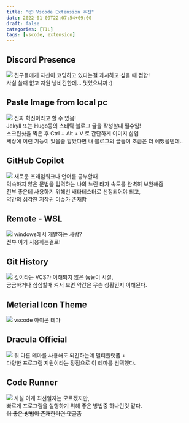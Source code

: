 ```yaml
---
title: "📦 Vscode Extension 추천"
date: 2022-01-09T22:07:54+09:00
draft: false
categories: [TIL]
tags: [vscode, extension]
---
```


## Discord Presence

![](/images/2022-01-10-00-13-36.png)
친구들에게 자신이 코딩하고 있다는걸 과시하고 싶을 때 접합!  
사실 쓸때 없고 자원 낭비긴한데... 멋있으니까 :)

## Paste Image from local pc

![](/images/2022-01-10-00-21-29.png)
진짜 혁신이라고 할 수 있음!  
Jekyll 또는 Hugo등의 스태틱 블로그 글을 작성할때 필수임!  
스크린샷을 찍은 후 Ctrl + Alt + V 로 간단하게 이미지 삽입  
세상에 이런 기능이 있을줄 알았다면 내 블로그의 글들이 조금은 더 예뻤을텐데..

## GitHub Copilot

![](/images/2022-01-10-00-22-22.png)
새로운 프래임워크나 언어를 공부할때  
익숙하지 않은 문법을 입력하는 나의 느린 타자 속도를 완벽히 보완해줌  
전부 좋은데 사용하기 위해선 배타테스터로 선정되어야 되고,  
약간의 심각한 저작권 이슈가 존재함

## Remote - WSL

![](/images/2022-01-10-00-53-05.png)
windows에서 개발하는 사람?  
전부 이거 사용하는걸로!

## Git History

![](/images/2022-01-10-01-14-01.png)
깃이라는 VCS가 이해되지 않은 늅늅이 시절,  
궁금하거나 심심할때 켜서 보면 약간은 무슨 상황인지 이해된다.

## Meterial Icon Theme

![](/images/2022-01-16-20-46-50.png)
vscode 아이콘 테마

## Dracula Official

![](/images/2022-01-16-20-44-01.png)
뭐 다른 테마를 사용해도 되긴하는데 멀티플랫폼 +  
다양한 프로그램 지원이라는 장점으로 이 테마를 선택했다.

## Code Runner

![](/images/2022-01-16-20-47-26.png)
사실 이게 최선일지는 모르겠지만,  
빠르게 프로그램을 실행하기 위해 좋은 방법중 하나인것 같다.  
~~더 좋은 방법이 존재한다면 댓글좀~~
